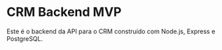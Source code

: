  
# CRM Backend MVP

Este é o backend da API para o CRM construído com Node.js, Express e PostgreSQL.
